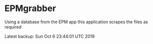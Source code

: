 # EPMgrabber
Using a database from the EPM app this application scrapes the files as required


Latest backup: Sun Oct 6 23:44:01 UTC 2019
